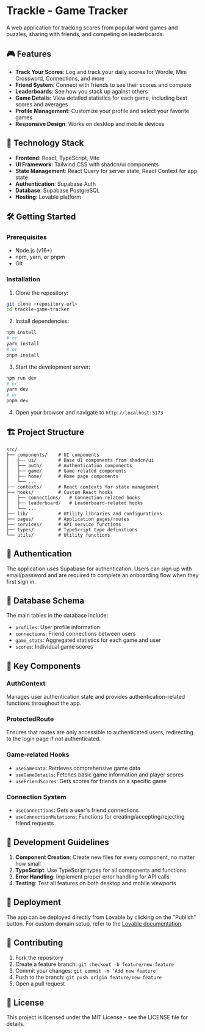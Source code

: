 
# Trackle - Game Tracker

A web application for tracking scores from popular word games and puzzles, sharing with friends, and competing on leaderboards.

## 🎮 Features

- **Track Your Scores**: Log and track your daily scores for Wordle, Mini Crossword, Connections, and more
- **Friend System**: Connect with friends to see their scores and compete
- **Leaderboards**: See how you stack up against others
- **Game Details**: View detailed statistics for each game, including best scores and averages
- **Profile Management**: Customize your profile and select your favorite games
- **Responsive Design**: Works on desktop and mobile devices

## 🚀 Technology Stack

- **Frontend**: React, TypeScript, Vite
- **UI Framework**: Tailwind CSS with shadcn/ui components
- **State Management**: React Query for server state, React Context for app state
- **Authentication**: Supabase Auth
- **Database**: Supabase PostgreSQL
- **Hosting**: Lovable platform

## 🛠️ Getting Started

### Prerequisites

- Node.js (v16+)
- npm, yarn, or pnpm
- Git

### Installation

1. Clone the repository:
```bash
git clone <repository-url>
cd trackle-game-tracker
```

2. Install dependencies:
```bash
npm install
# or
yarn install
# or
pnpm install
```

3. Start the development server:
```bash
npm run dev
# or
yarn dev
# or
pnpm dev
```

4. Open your browser and navigate to `http://localhost:5173`

## 🏗️ Project Structure

```
src/
├── components/    # UI components
│   ├── ui/        # Base UI components from shadcn/ui
│   ├── auth/      # Authentication components
│   ├── game/      # Game-related components
│   ├── home/      # Home page components
│   └── ...
├── contexts/      # React contexts for state management
├── hooks/         # Custom React hooks
│   ├── connections/   # Connection-related hooks
│   ├── leaderboard/   # Leaderboard-related hooks
│   └── ...
├── lib/           # Utility libraries and configurations
├── pages/         # Application pages/routes
├── services/      # API service functions
├── types/         # TypeScript type definitions
└── utils/         # Utility functions
```

## 🔐 Authentication

The application uses Supabase for authentication. Users can sign up with email/password and are required to complete an onboarding flow when they first sign in.

## 💾 Database Schema

The main tables in the database include:
- `profiles`: User profile information
- `connections`: Friend connections between users
- `game_stats`: Aggregated statistics for each game and user
- `scores`: Individual game scores

## 🧩 Key Components

### AuthContext

Manages user authentication state and provides authentication-related functions throughout the app.

### ProtectedRoute

Ensures that routes are only accessible to authenticated users, redirecting to the login page if not authenticated.

### Game-related Hooks

- `useGameData`: Retrieves comprehensive game data
- `useGameDetails`: Fetches basic game information and player scores
- `useFriendScores`: Gets scores for friends on a specific game

### Connection System

- `useConnections`: Gets a user's friend connections
- `useConnectionMutations`: Functions for creating/accepting/rejecting friend requests

## 📝 Development Guidelines

1. **Component Creation**: Create new files for every component, no matter how small
2. **TypeScript**: Use TypeScript types for all components and functions
3. **Error Handling**: Implement proper error handling for API calls
4. **Testing**: Test all features on both desktop and mobile viewports

## 🚀 Deployment

The app can be deployed directly from Lovable by clicking on the "Publish" button. For custom domain setup, refer to the [Lovable documentation](https://docs.lovable.dev/).

## 🤝 Contributing

1. Fork the repository
2. Create a feature branch: `git checkout -b feature/new-feature`
3. Commit your changes: `git commit -m 'Add new feature'`
4. Push to the branch: `git push origin feature/new-feature`
5. Open a pull request

## 📄 License

This project is licensed under the MIT License - see the LICENSE file for details.

